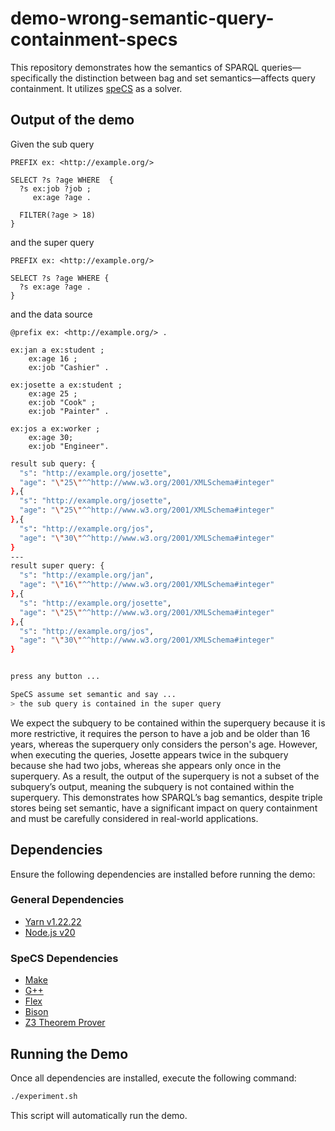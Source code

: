 # demo-wrong-semantic-query-containment-specs

This repository demonstrates how the semantics of SPARQL queries—specifically the distinction between bag and set semantics—affects query containment. It utilizes [speCS](https://github.com/mirkospasic/SpeCS) as a solver.

## Output of the demo
Given the sub query
```nq
PREFIX ex: <http://example.org/>

SELECT ?s ?age WHERE  {
  ?s ex:job ?job ;
     ex:age ?age .
     
  FILTER(?age > 18)
}
```
and the super query
```nq
PREFIX ex: <http://example.org/>

SELECT ?s ?age WHERE {
  ?s ex:age ?age .
}
```
and the data source

```ttl
@prefix ex: <http://example.org/> .

ex:jan a ex:student ;
    ex:age 16 ;
    ex:job "Cashier" .

ex:josette a ex:student ;
    ex:age 25 ;
    ex:job "Cook" ;
    ex:job "Painter" .

ex:jos a ex:worker ;
    ex:age 30;
    ex:job "Engineer".
```

```sh
result sub query: {
  "s": "http://example.org/josette",
  "age": "\"25\"^^http://www.w3.org/2001/XMLSchema#integer"
},{
  "s": "http://example.org/josette",
  "age": "\"25\"^^http://www.w3.org/2001/XMLSchema#integer"
},{
  "s": "http://example.org/jos",
  "age": "\"30\"^^http://www.w3.org/2001/XMLSchema#integer"
}
---
result super query: {
  "s": "http://example.org/jan",
  "age": "\"16\"^^http://www.w3.org/2001/XMLSchema#integer"
},{
  "s": "http://example.org/josette",
  "age": "\"25\"^^http://www.w3.org/2001/XMLSchema#integer"
},{
  "s": "http://example.org/jos",
  "age": "\"30\"^^http://www.w3.org/2001/XMLSchema#integer"
}


press any button ...

SpeCS assume set semantic and say ...
> the sub query is contained in the super query
```
We expect the subquery to be contained within the superquery because it is more restrictive, 
it requires the person to have a job and be older than 16 years, whereas the superquery only considers the person's age.
However, when executing the queries, Josette appears twice in the subquery because she had two jobs, whereas she appears only once in the superquery.
As a result, the output of the superquery is not a subset of the subquery’s output, meaning the subquery is not contained within the superquery.
This demonstrates how SPARQL’s bag semantics, despite triple stores being set semantic, have a significant impact on query containment and must be carefully considered in real-world applications.

## Dependencies

Ensure the following dependencies are installed before running the demo:

### General Dependencies
- [Yarn v1.22.22](https://classic.yarnpkg.com/lang/en/)
- [Node.js v20](https://nodejs.org/en)

### SpeCS Dependencies
- [Make](https://www.gnu.org/software/make/)
- [G++](https://gcc.gnu.org/)
- [Flex](https://github.com/westes/flex)
- [Bison](https://www.gnu.org/software/bison/)
- [Z3 Theorem Prover](https://github.com/Z3Prover/z3)

## Running the Demo

Once all dependencies are installed, execute the following command:

```sh
./experiment.sh
```

This script will automatically run the demo.

